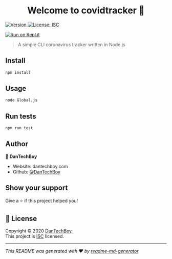 <h1 align="center">Welcome to covidtracker 👋</h1>
<p>
  <a href="https://www.npmjs.com/package/covidtracker" target="_blank">
    <img alt="Version" src="https://img.shields.io/npm/v/covidtracker.svg">
  </a>
  <a href="https://opensource.org/licenses/ISC" target="_blank">
    <img alt="License: ISC" src="https://img.shields.io/badge/License-ISC-yellow.svg" />
  </a>
</p>

[![Run on Repl.it](https://repl.it/badge/github/DanTechBoy/covidtracker)](https://repl.it/github/DanTechBoy/covidtracker)

> A simple CLI coronavirus tracker written in Node.js

## Install

```sh
npm install
```

## Usage

```sh
node Global.js
```

## Run tests

```sh
npm run test
```

## Author

👤 **DanTechBoy**

* Website: dantechboy.com
* Github: [@DanTechBoy](https://github.com/DanTechBoy)

## Show your support

Give a ⭐️ if this project helped you!

## 📝 License

Copyright © 2020 [DanTechBoy](https://github.com/DanTechBoy).<br />
This project is [ISC](https://opensource.org/licenses/ISC) licensed.

***
_This README was generated with ❤️ by [readme-md-generator](https://github.com/kefranabg/readme-md-generator)_